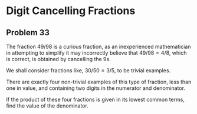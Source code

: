 # Digit Cancelling Fractions

## Problem 33

The fraction $`49/98`$ is a curious fraction, as an inexperienced mathematician
in attempting to simplify it may incorrectly believe that $`49/98 = 4/8`$, which
is correct, is obtained by cancelling the $`9`$s.

We shall consider fractions like, $`30/50 = 3/5`$, to be trivial examples.

There are exactly four non-trivial examples of this type of fraction, less than
one in value, and containing two digits in the numerator and denominator.

If the product of these four fractions is given in its lowest common terms, find
the value of the denominator.
